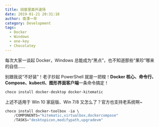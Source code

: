 ```yaml
---
title: 田窗里面开道场
date: 2019-01-21 20:31:18
author: 南漂一卒
category: Development
tags:
  - Docker
  - Windows
  - one-key
  - Chocolatey
---
```



每次大家一谈起 Docker，Windows 总能成为“黑点”，也不知道那些“果珍”哪来的自信……

别跟我说“不好装”！老子抄起 PowerShell 就是一把梭！**Docker 核心、命令行、Compose、kubectl、图形界面客户端**一条命令搞定！

```powershell
choco install docker-desktop docker-kitematic
```

上述不适用于 Win 10 家庭版、Win 7/8 又怎么了？官方也支持老系统啊~

```powershell
choco install docker-toolbox -ia \
    /COMPONENTS="kitematic,virtualbox,dockercompose"
    /TASKS="desktopicon,modifypath,upgradevm"
```
